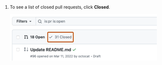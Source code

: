 1. To see a list of closed pull requests, click **Closed**.

   ![Screenshot of the "Pull requests" page for a repository. The "Closed" filter shows a checkmark icon and "31 closed". It is outlined in orange.](/assets/images/help/branches/branches-closed.png)

